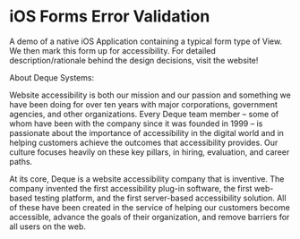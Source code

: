 # iOS Forms Error Validation

A demo of a native iOS Application containing a typical form type of View.  We then mark this form up for accessibility.  For detailed description/rationale behind the design decisions, visit the website!

About Deque Systems:

Website accessibility is both our mission and our passion and something we have been doing for over ten years with major corporations, government agencies, and other organizations. Every Deque team member – some of whom have been with the company since it was founded in 1999 – is passionate about the importance of accessibility in the digital world and in helping customers achieve the outcomes that accessibility provides. Our culture focuses heavily on these key pillars, in hiring, evaluation, and career paths. 

At its core, Deque is a website accessibility company that is inventive. The company invented the first accessibility plug-in software, the first web-based testing platform, and the first server-based accessibility solution. All of these have been created in the service of helping our customers become accessible, advance the goals of their organization, and remove barriers for all users on the web.


